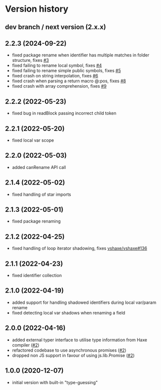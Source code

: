 # Version history

## dev branch / next version (2.x.x)

## 2.2.3 (2024-09-22)

- fixed package rename when identifier has multiple matches in folder structure, fixes [#3](https://github.com/HaxeCheckstyle/haxe-rename/issues/3)
- fixed failing to rename local symbol, fixes [#4](https://github.com/HaxeCheckstyle/haxe-rename/issues/4)
- fixed failing to rename simple public symbols, fixes [#5](https://github.com/HaxeCheckstyle/haxe-rename/issues/5)
- fixed crash on string interpolation, fixes [#6](https://github.com/HaxeCheckstyle/haxe-rename/issues/6)
- fixed crash when parsing a return macro @:pos, fixes [#8](https://github.com/HaxeCheckstyle/haxe-rename/issues/8)
- fixed crash with array comprehension, fixes [#9](https://github.com/HaxeCheckstyle/haxe-rename/issues/9)

## 2.2.2 (2022-05-23)

- fixed bug in readBlock passing incorrect child token

## 2.2.1 (2022-05-20)

- fixed local var scope

## 2.2.0 (2022-05-03)

- added canRename API call

## 2.1.4 (2022-05-02)

- fixed handling of star imports

## 2.1.3 (2022-05-01)

- fixed package renaming

## 2.1.2 (2022-04-25)

- fixed handling of loop iterator shadowing, fixes [vshaxe/vshaxe#136](https://github.com/vshaxe/vshaxe/issues/136)

## 2.1.1 (2022-04-23)

- fixed identifier collection

## 2.1.0 (2022-04-19)

- added support for handling shadowed identifiers during local var/param rename
- fixed detecting local var shadows when renaming a field

## 2.0.0 (2022-04-16)

- added external typer interface to utilise type information from Haxe compiler ([#2](https://github.com/HaxeCheckstyle/haxe-rename/issues/2))
- refactored codebase to use asynchronous promises ([#2](https://github.com/HaxeCheckstyle/haxe-rename/issues/2))
- dropped non JS support in favour of using js.lib.Promise ([#2](https://github.com/HaxeCheckstyle/haxe-rename/issues/2))

## 1.0.0 (2020-12-07)

- initial version with built-in "type-guessing"
